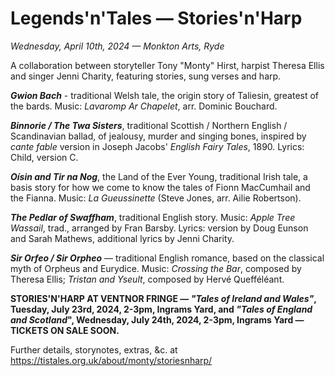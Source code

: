 # Legends'n'Tales — Stories'n'Harp

*Wednesday, April 10th, 2024 — Monkton Arts, Ryde*

A collaboration between storyteller Tony "Monty" Hirst, harpist Theresa Ellis and singer Jenni Charity, featuring stories, sung verses and harp.

__*Gwion Bach*__ - traditional Welsh tale, the origin story of Taliesin, greatest of the bards. Music: *Lavaromp Ar Chapelet*, arr. Dominic Bouchard.

__*Binnorie / The Twa Sisters*__, traditional Scottish / Northern English / Scandinavian ballad, of jealousy, murder and singing bones, inspired by *cante fable* version in Joseph Jacobs' *English Fairy Tales*, 1890. Lyrics: Child, version C.

__*Oísin and Tir na Nog*__, the Land of the Ever Young, traditional Irish tale, a basis story for how we come to know the tales of Fionn MacCumhail and the Fianna. Music: *La Gueussinette* (Steve Jones, arr. Ailie Robertson).

__*The Pedlar of Swaffham*__, traditional English story. Music: *Apple Tree Wassail*, trad., arranged by Fran Barsby. Lyrics: version by Doug Eunson and Sarah Mathews, additional lyrics by Jenni Charity.

__*Sir Orfeo / Sir Orpheo*__ — traditional English romance, based on the classical myth of Orpheus and Eurydice. Music: *Crossing the Bar*, composed by Theresa Ellis; *Tristan and Yseult*, composed by Hervé Quefféléant.

__STORIES'N'HARP AT VENTNOR FRINGE — *"Tales of Ireland and Wales"*, Tuesday, July 23rd, 2024, 2-3pm, Ingrams Yard, and *"Tales of England and Scotland*", Wednesday, July 24th, 2024, 2-3pm, Ingrams Yard — TICKETS ON SALE SOON.__

Further details, storynotes, extras, &c. at https://tistales.org.uk/about/monty/storiesnharp/